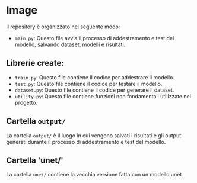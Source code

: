 # Image

Il repository è organizzato nel seguente modo:

- `main.py`: Questo file avvia il processo di addestramento e test del modello, salvando dataset, modelli e risultati.

## Librerie create:

- `train.py`: Questo file contiene il codice per addestrare il modello.
- `test.py`: Questo file contiene il codice per testare il modello.
- `dataset.py`: Questo file contiene il codice per generare il dataset.
- `utility.py`: Questo file contiene funzioni non fondamentali utilizzate nel progetto.

## Cartella `output/`
La cartella `output/` è il luogo in cui vengono salvati i risultati e gli output generati durante il processo di addestramento e test del modello.
## Cartella 'unet/'
La cartella `unet/` contiene la vecchia versione fatta con un modello unet
